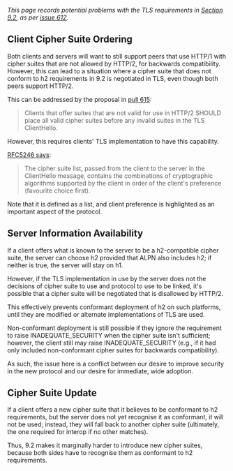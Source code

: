 _This page records potential problems with the TLS requirements in [Section 9.2](http://http2.github.io/http2-spec/#TLSUsage), as per [issue 612](https://github.com/http2/http2-spec/issues/612)._ 


## Client Cipher Suite Ordering

Both clients and servers will want to still support peers that use HTTP/1 with cipher suites that are not allowed by HTTP/2, for backwards compatibility. However, this can lead to a situation where a cipher suite that does not conform to h2 requirements in 9.2 is negotiated in TLS, even though both peers support HTTP/2.

This can be addressed by the proposal in [pull 615](https://github.com/http2/http2-spec/pull/615):

> Clients that offer suites that are not valid for use in HTTP/2 SHOULD place all valid cipher suites before any invalid suites in the TLS ClientHello.

However, this requires clients' TLS implementation to have this capability. 

[RFC5246 says](http://tools.ietf.org/html/rfc5246#section-7.4.1.2):

> The cipher suite list, passed from the client to the server in the ClientHello message, contains the combinations of cryptographic algorithms supported by the client in order of the client's preference (favourite choice first).

Note that it is defined as a list, and client preference is highlighted as an important aspect of the protocol. 


## Server Information Availability

If a client offers what is known to the server to be a h2-compatible cipher suite, the server can choose h2 provided that ALPN also includes h2; if neither is true, the server will stay on h1.

However, if the TLS implementation in use by the server does not the decisions of cipher suite to use and protocol to use to be linked, it's possible that a cipher suite will be negotiated that is disallowed by HTTP/2.

This effectively prevents conformant deployment of h2 on such platforms, until they are modified or alternate implementations of TLS are used. 

Non-conformant deployment is still possible if they ignore the requirement to raise INADEQUATE_SECURITY when the cipher suite isn't sufficient; however, the client still may raise INADEQUATE_SECURITY (e.g., if it had only included non-conformant cipher suites for backwards compatibility). 

As such, the issue here is a conflict between our desire to improve security in the new protocol and our desire for immediate, wide adoption.

## Cipher Suite Update

If a client offers a new cipher suite that it believes to be conformant to h2 requirements, but the server does not yet recognise it as conformant, it will not be used; instead, they will fall back to another cipher suite (ultimately, the one required for interop if no other matches).

Thus, 9.2 makes it marginally harder to introduce new cipher suites, because both sides have to recognise them as conformant to h2 requirements.


